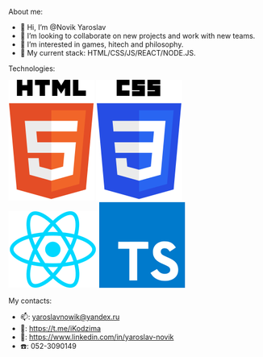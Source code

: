 About me:
- 👋 Hi, I’m @Novik Yaroslav
- 💞️ I’m looking to collaborate on new projects and work with new teams.
- 👀 I’m interested in games, hitech and philosophy.
- 🌱 My current stack: HTML/CSS/JS/REACT/NODE.JS.

Technologies:

![Image alt](https://github.com/NovikYaroslav/NovikYaroslav/blob/main/html-5.svg)
![Image alt](https://github.com/NovikYaroslav/NovikYaroslav/blob/main/css-3.svg)
![Image alt](https://github.com/NovikYaroslav/NovikYaroslav/blob/main/react.svg)
![Image alt](https://github.com/NovikYaroslav/NovikYaroslav/blob/main/typescript.svg)

My contacts: 
-  :mailbox:: yaroslavnowik@yandex.ru
-  :calling:: https://t.me/iKodzima
-  :pencil:: https://www.linkedin.com/in/yaroslav-novik
-  :telephone:: 052-3090149

<!---
NovikYaroslav/NovikYaroslav is a ✨ special ✨ repository because its `README.md` (this file) appears on your GitHub profile.
You can click the Preview link to take a look at your changes.
--->
